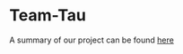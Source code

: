 Team-Tau
========

A summary of our project can be found [here](https://github.com/UBC-CPSC-310-2013W2/Team-Tau/wiki/Summary)
